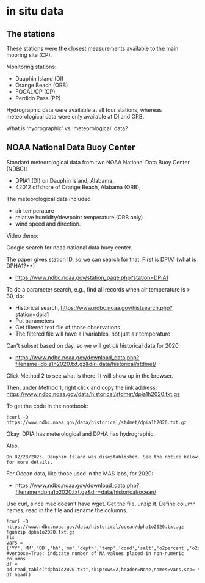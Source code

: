# in situ data

## The stations
These stations were the closest measurements available to the main mooring site (CP). 

Monitoring stations:
- Dauphin Island (DI) 
- Orange Beach (ORB) 
- FOCAL/CP (CP)
- Perdido Pass (PP) 

Hydrographic data were available at all four stations, whereas meteorological data 
were only available at DI and ORB.

What is 'hydrographic' vs 'meteorological' data?

## NOAA National Data Buoy Center
Standard meteorological data from two NOAA National Data Buoy Center (NDBC): 
- DPIA1 (DI) on Dauphin Island, Alabama. 
- 42012 offshore of Orange Beach, Alabama (ORB), 

The meteorological data included 
- air temperature
- relative humidity/dewpoint temperature (ORB only)
- wind speed and direction. 

Video demo:

Google search for noaa national data buoy center.

The paper gives station ID, so we can search for that.  First is DPIA1 (what is DPHA1?**)
- https://www.ndbc.noaa.gov/station_page.php?station=DPIA1

To do a parameter search, e.g., find all records when air temperature is > 30, do:
- Historical search, https://www.ndbc.noaa.gov/histsearch.php?station=dpia1
- Put parameters
- Get filtered text file of those observations
- The filtered file will have all variables, not just air temperature

Can't subset based on day, so we will get *all* historical data for 2020.
- https://www.ndbc.noaa.gov/download_data.php?filename=dpia1h2020.txt.gz&dir=data/historical/stdmet/

Click Method 2 to see what is there.  It will show up in the browser.

Then, under Method 1, right click and copy the link address:
https://www.ndbc.noaa.gov/data/historical/stdmet/dpia1h2020.txt.gz

To get the code in the notebook:
```
!curl -O https://www.ndbc.noaa.gov/data/historical/stdmet/dpia1h2020.txt.gz
```

Okay, DPIA has meterological and DPHA has hydrographic.

Also,
```
On 02/28/2023, Dauphin Island was disestablished. See the notice below for more details.
```

For Ocean data, like those used in the MAS labs, for 2020:
- https://www.ndbc.noaa.gov/download_data.php?filename=dpha1o2020.txt.gz&dir=data/historical/ocean/

Use curl, since mac doesn't have wget.  Get the file, unzip it.  Define column names, read in the file and rename the columns.
```
!curl -O https://www.ndbc.noaa.gov/data/historical/ocean/dpha1o2020.txt.gz
!gunzip dpha1o2020.txt.gz
!ls
vars = ['YY','MM','DD','hh','mm','depth','temp','cond','salt','o2percent','o2ppm','clcon','turb','ph','eh']
#verbose=True: indicate number of NA values placed in non-numeric columns
df =  pd.read_table("dpha1o2020.txt",skiprows=2,header=None,names=vars,sep='\s+',verbose=True)
df.head()
```

  







